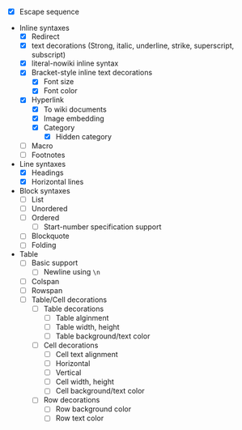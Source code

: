 - [x] Escape sequence
- Inline syntaxes
  - [x] Redirect
  - [x] text decorations (Strong, italic, underline, strike, superscript, subscript)
  - [x] literal-nowiki inline syntax
  - [x] Bracket-style inline text decorations
    - [x] Font size
    - [x] Font color
  - [x] Hyperlink
    - [x] To wiki documents
    - [x] Image embedding
    - [x] Category
        - [x] Hidden category
  - [ ] Macro
  - [ ] Footnotes
- Line syntaxes
    - [x] Headings
    - [x] Horizontal lines
- Block syntaxes
    - [ ] List
    - [ ] Unordered
    - [ ] Ordered
        - [ ] Start-number specification support
    - [ ] Blockquote
    - [ ] Folding
- Table
    - [ ] Basic support
        - [ ] Newline using `\n`
    - [ ] Colspan
    - [ ] Rowspan
    - [ ] Table/Cell decorations
        - [ ] Table decorations
            - [ ] Table alginment
            - [ ] Table width, height
            - [ ] Table background/text color
        - [ ] Cell decorations
            - [ ] Cell text alignment
            - [ ] Horizontal
            - [ ] Vertical
            - [ ] Cell width, height
            - [ ] Cell background/text color
        - [ ] Row decorations
            - [ ] Row background color
            - [ ] Row text color